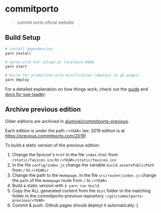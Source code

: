 # commitporto

> commit porto oficial website

## Build Setup

``` bash
# install dependencies
yarn install

# serve with hot reload at localhost:8080
yarn start

# build for production with minification (deploys to gh-pages)
yarn deploy

```

For a detailed explanation on how things work, check out the [guide](http://vuejs-templates.github.io/webpack/) and [docs for vue-loader](http://vuejs.github.io/vue-loader).

## Archive previous edition

Older editions are archived in [alumniei/commitporto-previous](https://github.com/alumniei/commitporto-previous/). 

Each edition is under the path `/<YEAR>` (ex: 2019 edition is at https://previous.commitporto.com/2019)

To build a static version of the previous edition:
1. Change the favicon's `href` in the file `index.html` from `/static/favicon.ico` to `/<YEAR>/static/favicon.ico`
1. In the file `config/index.js` change the variable `build.assetsPublicPath` from `/` to `/<YEAR>/`
1. Change the path to the `Homepage`. In the file `src/router/index.js` change the `path` of the `Homepage` route from `/` to `/<YEAR>`
1. Build a static version with `$ yarn run build`
1. Copy the ALL generated content from the `dist` folder to the matching folder in the commitporto-previous repository `~/git/commitporto-previous/<YEAR>`
1. Commit & push. Github pages should deployt it automatically :)
